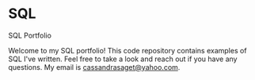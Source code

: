 # SQL
SQL Portfolio 

Welcome to my SQL portfolio! This code repository contains examples of SQL I've written. Feel free to take a look and reach out if you have any questions. My email is cassandrasaget@yahoo.com. 
